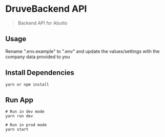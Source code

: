 # DruveBackend API

> Backend API for Abutto

## Usage

Rename ".env.example" to ".env" and update the values/settings with the company data provided to you

## Install Dependencies

```
yarn or npm install
```

## Run App

```
# Run in dev mode
yarn run dev

# Run in prod mode
yarn start
```


